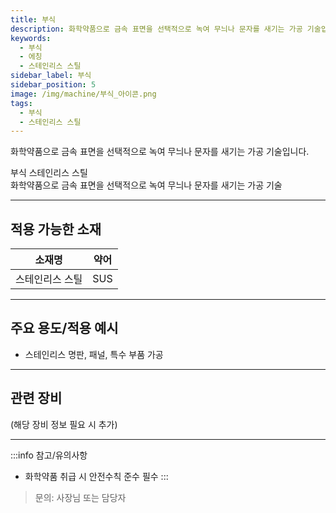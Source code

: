 ```yaml
---
title: 부식
description: 화학약품으로 금속 표면을 선택적으로 녹여 무늬나 문자를 새기는 가공 기술입니다.
keywords:
  - 부식
  - 에칭
  - 스테인리스 스틸
sidebar_label: 부식
sidebar_position: 5
image: /img/machine/부식_아이콘.png
tags:
  - 부식
  - 스테인리스 스틸
---
```


화학약품으로 금속 표면을 선택적으로 녹여 무늬나 문자를 새기는 가공 기술입니다.

<div style={{
  display: 'flex',
  alignItems: 'center',
  background: '#f3f6fa',
  borderRadius: '12px',
  padding: '1.2em 1em',
  marginBottom: '1.5em',
  boxShadow: '0 2px 8px #e0e7ef'
}}>
  <span className="badge badge--primary" style={{marginRight: '0.5em'}}>부식</span>
  <span className="badge badge--info">스테인리스 스틸</span>
  <div style={{marginTop: '0.3em', fontWeight: 500}}>화학약품으로 금속 표면을 선택적으로 녹여 무늬나 문자를 새기는 가공 기술</div>
</div>

---

## 적용 가능한 소재

| 소재명           | 약어 |
| ---------------- | ---- |
| 스테인리스 스틸  | SUS  |

---

## 주요 용도/적용 예시

- 스테인리스 명판, 패널, 특수 부품 가공

---

## 관련 장비

(해당 장비 정보 필요 시 추가)

---

:::info 참고/유의사항
- 화학약품 취급 시 안전수칙 준수 필수
:::

> 문의: 사장님 또는 담당자 